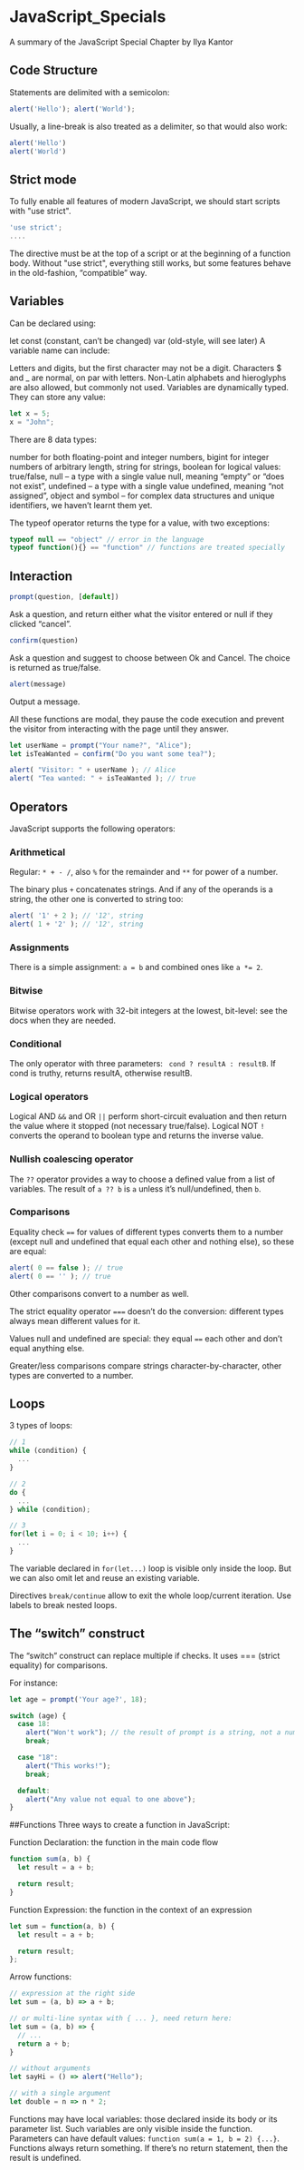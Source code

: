# JavaScript_Specials
A summary of the JavaScript Special Chapter by Ilya Kantor

## Code Structure
Statements are delimited with a semicolon:
``` JavaScript
alert('Hello'); alert('World');
```

Usually, a line-break is also treated as a delimiter, so that would also work:
``` JavaScript
alert('Hello')
alert('World')
```


## Strict mode
To fully enable all features of modern JavaScript, we should start scripts with "use strict".
``` JavaScript
'use strict';
....
```
The directive must be at the top of a script or at the beginning of a function body.
Without "use strict", everything still works, but some features behave in the old-fashion, “compatible” way. 


## Variables

Can be declared using:

let
const (constant, can’t be changed)
var (old-style, will see later)
A variable name can include:

Letters and digits, but the first character may not be a digit.
Characters $ and _ are normal, on par with letters.
Non-Latin alphabets and hieroglyphs are also allowed, but commonly not used.
Variables are dynamically typed. They can store any value:
``` JavaScript
let x = 5;
x = "John";
```

There are 8 data types:

number for both floating-point and integer numbers,
bigint for integer numbers of arbitrary length,
string for strings,
boolean for logical values: true/false,
null – a type with a single value null, meaning “empty” or “does not exist”,
undefined – a type with a single value undefined, meaning “not assigned”,
object and symbol – for complex data structures and unique identifiers, we haven’t learnt them yet.

The typeof operator returns the type for a value, with two exceptions:
```JavaScript
typeof null == "object" // error in the language
typeof function(){} == "function" // functions are treated specially
```


## Interaction 
```JavaScript
prompt(question, [default])
```
Ask a question, and return either what the visitor entered or null if they clicked “cancel”.
```JavaScript
confirm(question)
```
Ask a question and suggest to choose between Ok and Cancel. The choice is returned as true/false.
```JavaScript
alert(message)
```
Output a message.

All these functions are modal, they pause the code execution and prevent the visitor from interacting with the page until they answer.

```JavaScript
let userName = prompt("Your name?", "Alice");
let isTeaWanted = confirm("Do you want some tea?");

alert( "Visitor: " + userName ); // Alice
alert( "Tea wanted: " + isTeaWanted ); // true
```


## Operators
JavaScript supports the following operators:


### Arithmetical
Regular: ``* + - /``, also ``%`` for the remainder and ``**`` for power of a number.

The binary plus ``+`` concatenates strings. And if any of the operands is a string, the other one is converted to string too:
```JavaScript
alert( '1' + 2 ); // '12', string
alert( 1 + '2' ); // '12', string
```


### Assignments
There is a simple assignment: ``a = b`` and combined ones like ``a *= 2``.


### Bitwise
Bitwise operators work with 32-bit integers at the lowest, bit-level: see the docs when they are needed.


### Conditional
The only operator with three parameters: `` cond ? resultA : resultB``. If cond is truthy, returns resultA, otherwise resultB.


### Logical operators
Logical AND ``&&`` and OR ``||`` perform short-circuit evaluation and then return the value where it stopped (not necessary true/false). Logical NOT ``!`` converts the operand to boolean type and returns the inverse value.


### Nullish coalescing operator
The ``??`` operator provides a way to choose a defined value from a list of variables. The result of ``a ?? b`` is ``a`` unless it’s null/undefined, then ``b``.


### Comparisons
Equality check ``==`` for values of different types converts them to a number (except null and undefined that equal each other and nothing else), so these are equal:

```JavaScript
alert( 0 == false ); // true
alert( 0 == '' ); // true
```

Other comparisons convert to a number as well.

The strict equality operator ``===`` doesn’t do the conversion: different types always mean different values for it.

Values null and undefined are special: they equal ``==`` each other and don’t equal anything else.

Greater/less comparisons compare strings character-by-character, other types are converted to a number.


## Loops
3 types of loops:
```JavaScript
// 1
while (condition) {
  ...
}

// 2
do {
  ...
} while (condition);

// 3
for(let i = 0; i < 10; i++) {
  ...
}
```

The variable declared in ``for(let...)`` loop is visible only inside the loop. But we can also omit let and reuse an existing variable.

Directives ``break/continue`` allow to exit the whole loop/current iteration. Use labels to break nested loops.


## The “switch” construct

The “switch” construct can replace multiple if checks. It uses === (strict equality) for comparisons.

For instance:
```JavaScript
let age = prompt('Your age?', 18);

switch (age) {
  case 18:
    alert("Won't work"); // the result of prompt is a string, not a number
    break;

  case "18":
    alert("This works!");
    break;

  default:
    alert("Any value not equal to one above");
}
```


##Functions
Three ways to create a function in JavaScript:

Function Declaration: the function in the main code flow
```JavaScript
function sum(a, b) {
  let result = a + b;

  return result;
}
```
Function Expression: the function in the context of an expression
```JavaScript
let sum = function(a, b) {
  let result = a + b;

  return result;
};
```
Arrow functions:
```JavaScript
// expression at the right side
let sum = (a, b) => a + b;

// or multi-line syntax with { ... }, need return here:
let sum = (a, b) => {
  // ...
  return a + b;
}

// without arguments
let sayHi = () => alert("Hello");

// with a single argument
let double = n => n * 2;
```

Functions may have local variables: those declared inside its body or its parameter list. Such variables are only visible inside the function.
Parameters can have default values: ``function sum(a = 1, b = 2) {...}``.
Functions always return something. If there’s no return statement, then the result is undefined.
